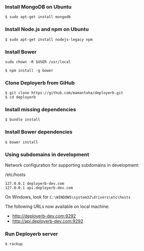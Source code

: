 ### Install MongoDB on Ubuntu

```
$ sudo apt-get install mongodb
```

### Install Node.js and npm on Ubuntu

```
$ sudo apt-get install nodejs-legacy npm
```

### Install Bower

```
sudo chown -R $USER /usr/local
```

```
$ npm install -g bower
```

### Clone Deployerb from GiHub

```
$ git clone https://github.com/mamantoha/deployerb.git
$ cd deployerb
```

### Install missing dependencies

```
$ bundle install
```

### Install Bower dependencies

```
$ bower install
```

### Using subdomains in development

Network configuration for supporting subdomains in development:

/etc/hosts

```
127.0.0.1 deployerb-dev.com
127.0.0.1 api.deployerb-dev.com
```

On Windows, look for `C:\WINDOWS\system32\drivers\etc\hosts`

The following URLs now available on local machine:

* http://deployerb-dev.com:9292
* http://api.deployerb-dev.com:9292

### Run Deployerb server

```
$ rackup
```
